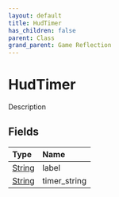 ```yaml
---
layout: default
title: HudTimer
has_children: false
parent: Class
grand_parent: Game Reflection
---
```

# HudTimer
Description 

## Fields

| Type | Name |
|:----------|:--------------|
| [String](/riftbreaker-wiki/docs/game-reflection/components/string/) | label |
| [String](/riftbreaker-wiki/docs/game-reflection/components/string/) | timer_string |

